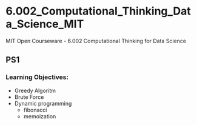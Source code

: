 # 6.002_Computational_Thinking_Data_Science_MIT
MIT Open Courseware - 6.002 Computational Thinking for Data Science

## PS1
### Learning Objectives:
- Greedy Algoritm
- Brute Force
- Dynamic programming 
  - fibonacci
  - memoization 
